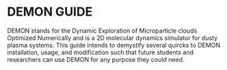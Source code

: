 # DEMON GUIDE

DEMON stands for the Dynamic Exploration of Microparticle clouds Optimized Numerically and is a 2D molecular dynamics simulator for dusty plasma systems. This guide intends to demystify several quircks to DEMON installation, usage, and modification such that future students and researchers can use DEMON for any purpose they could need. 
